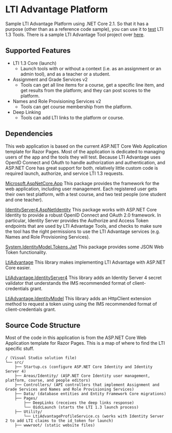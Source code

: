 # LTI Advantage Platform

Sample LTI Advantage Platform using .NET Core 2.1. So that it has a purpose (other than as a reference code sample), you can use it to [test](https://advantageplatform.azurewebsites.net/) LTI 1.3 Tools. There is a sample LTI Advantage Tool project over [here](https://github.com/andyfmiller/LtiAdvantageTool).

## Supported Features

- LTI 1.3 Core (launch)
   - Launch tools with or without a context (i.e. as an assignment or an admin tool), and as a teacher or a student.
- Assignment and Grade Services v2
   - Tools can get all line items for a course, get a specific line item, and get results from the platform; and they can post scores to the platform.
- Names and Role Provisioning Services v2
   - Tools can get course membership from the platform.
- Deep Linking
   - Tools can add LTI links to the platform or course.

## Dependencies

This web application is based on the current ASP.NET Core Web Application template for Razor Pages.
Most of the application is dedicated to managing users of the app and the tools they will test. Because
LTI Advantage uses OpenID Connect and OAuth to handle authorization and authentication, and ASP.NET Core 
has great support for both, relatively little custom code is required launch, authorize, and service 
LTI 1.3 requests.

[Microsoft.AspNetCore.App](https://www.nuget.org/packages/Microsoft.AspNetCore.App)
This package provides the framework for the web application, including user management. Each registered 
user gets their own test platform, with a test course, and two test people (one student and one teacher).    

[IdentityServer4.AspNetIdentity](https://www.nuget.org/packages/IdentityServer4.AspNetIdentity)
This package works with ASP.NET Core Identity to provide a robust OpenID Connect and OAuth 2.0 framework.
In particular, Identity Server provides the Authorize and Access Token endpoints that are used by LTI
Advantage Tools, and checks to make sure the tool has the right permissions to use the LTI Advantage
services (e.g. Names and Role Provisioning Services).

[System.IdentityModel.Tokens.Jwt](https://www.nuget.org/packages/System.IdentityModel.Tokens.Jwt)
This package provides some JSON Web Token functionality.

[LtiAdvantage](https://github.com/andyfmiller/LtiAdvantage/tree/master/src/LtiAdvantage)
This library makes implementing LTI Advantage with ASP.NET Core easier.

[LtiAdvantage.IdentityServer4](https://github.com/andyfmiller/LtiAdvantage/tree/master/src/LtiAdvantage.IdentityServer4)
This library adds an Identity Server 4 secret validator that understands the IMS recommended format of 
client-credentials grant.

[LtiAdvantage.IdentityModel](https://github.com/andyfmiller/LtiAdvantage/tree/master/src/LtiAdvantage.IdentityModel)
This library adds an HttpClient extension method to request a token using using the IMS recommended
format of client-credentials grant.

## Source Code Structure
Most of the code in this application is from the ASP.NET Core Web Application template for Razor Pages. This
is a map of where to find the LTI specific stuff.
```
/ (Visual Studio solution file)
└── src/
    ├── Startup.cs (configure ASP.NET Core Identity and Identity Server 4)
    ├── Areas/Identity/ (ASP.NET Core Identity user management, platform, course, and people editors)
    ├── Controllers/ (API controllers that implement Assignment and Grade Services and Names and Role Provisioning Services)
    ├── Data/ (database entities and Entity Framework Core migrations)
    ├── Pages/
        ├── DeepLinks (receives the deep links response)
		└── OidcLaunch (starts the LTI 1.3 launch process)
    ├── Utility/
        └── LtiAdvantageProfileService.cs (works with Identity Server 2 to add LTI claims to the id_token for launch)
    ├── wwwroot/ (static website files)        
```
